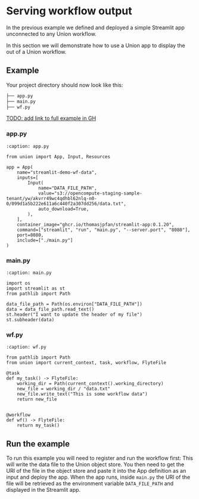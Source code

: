 # Serving workflow output

In the previous example we defined and deployed a simple Streamlit app unconnected to any Union workflow.

In this section we will demonstrate how to use a Union app to display the out of a Union workflow.

## Example

Your project directory should now look like this:

```bash
├── app.py
├── main.py
├── wf.py
```

[TODO: add link to full example in GH]()

### app.py

```{code-block} python
:caption: app.py

from union import App, Input, Resources

app = App(
    name="streamlit-demo-wf-data",
    inputs=[
        Input(
            name="DATA_FILE_PATH",
            value="s3://opencompute-staging-sample-tenant/yw/akvrr49wc4qdhbl62nlq-n0-0/099d1a5b222e611a6c440f2a307dd256/data.txt",
            auto_download=True,
        ),
    ],
    container_image="ghcr.io/thomasjpfan/streamlit-app:0.1.20",
    command=["streamlit", "run", "main.py", "--server.port", "8080"],
    port=8080,
    include=["./main.py"]
)
```

### main.py

```{code-block} python
:caption: main.py

import os
import streamlit as st
from pathlib import Path

data_file_path = Path(os.environ["DATA_FILE_PATH"])
data = data_file_path.read_text()
st.header("I want to update the header of my file")
st.subheader(data)
```

### wf.py

```{code-block} python
:caption: wf.py

from pathlib import Path
from union import current_context, task, workflow, FlyteFile

@task
def my_task() -> FlyteFile:
    working_dir = Path(current_context().working_directory)
    new_file = working_dir / "data.txt"
    new_file.write_text("This is some workflow data")
    return new_file


@workflow
def wf() -> FlyteFile:
    return my_task()
```

## Run the example

To run this example you will need to register and run the workflow first:
This will write the data file to the Union object store.
You then need to get the URI of the file in the object store and paste it into the App definition as an input and deploy the app.
When the app runs, inside `main.py` the URI of the file will be retrieved as the environment variable `DATA_FILE_PATH` and displayed in the Streamlit app.
